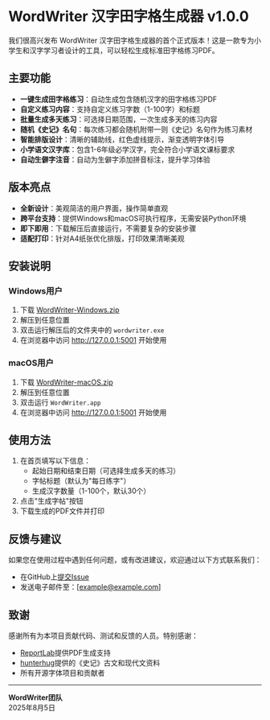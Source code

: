 # WordWriter 汉字田字格生成器 v1.0.0

我们很高兴发布 WordWriter 汉字田字格生成器的首个正式版本！这是一款专为小学生和汉字学习者设计的工具，可以轻松生成标准田字格练习PDF。

## 主要功能

- **一键生成田字格练习**：自动生成包含随机汉字的田字格练习PDF
- **自定义练习内容**：支持自定义练习字数（1-100字）和标题
- **批量生成多天练习**：可选择日期范围，一次生成多天的练习内容
- **随机《史记》名句**：每次练习都会随机附带一则《史记》名句作为练习素材
- **智能排版设计**：清晰的辅助线，红色虚线提示，渐变透明字体引导
- **小学语文汉字库**：包含1-6年级必学汉字，完全符合小学语文课标要求
- **自动生僻字注音**：自动为生僻字添加拼音标注，提升学习体验

## 版本亮点

- **全新设计**：美观简洁的用户界面，操作简单直观
- **跨平台支持**：提供Windows和macOS可执行程序，无需安装Python环境
- **即下即用**：下载解压后直接运行，不需要复杂的安装步骤
- **适配打印**：针对A4纸张优化排版，打印效果清晰美观

## 安装说明

### Windows用户

1. 下载 [WordWriter-Windows.zip](https://github.com/moffefei/wordwriter/releases/download/v1.0.0/WordWriter-Windows.zip)
2. 解压到任意位置
3. 双击运行解压后的文件夹中的 `wordwriter.exe`
4. 在浏览器中访问 http://127.0.0.1:5001 开始使用

### macOS用户

1. 下载 [WordWriter-macOS.zip](https://github.com/moffefei/wordwriter/releases/download/v1.0.0/WordWriter-macOS.zip)
2. 解压到任意位置
3. 双击运行 `WordWriter.app`
4. 在浏览器中访问 http://127.0.0.1:5001 开始使用

## 使用方法

1. 在首页填写以下信息：
   - 起始日期和结束日期（可选择生成多天的练习）
   - 字帖标题（默认为"每日练字"）
   - 生成汉字数量（1-100个，默认30个）
2. 点击"生成字帖"按钮
3. 下载生成的PDF文件并打印

## 反馈与建议

如果您在使用过程中遇到任何问题，或有改进建议，欢迎通过以下方式联系我们：

- 在GitHub上[提交Issue](https://github.com/moffefei/wordwriter/issues)
- 发送电子邮件至：[example@example.com]

## 致谢

感谢所有为本项目贡献代码、测试和反馈的人员。特别感谢：

- [ReportLab](https://www.reportlab.com/)提供PDF生成支持
- [hunterhug](https://github.com/hunterhug/china-history)提供的《史记》古文和现代文资料
- 所有开源字体项目和贡献者

---

**WordWriter团队**  
2025年8月5日